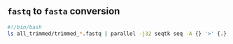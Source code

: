 ## `fastq` to `fasta` conversion
```bash
#!/bin/bash
ls all_trimmed/trimmed_*.fastq | parallel -j32 seqtk seq -A {} '>' {.}.fasta
```
